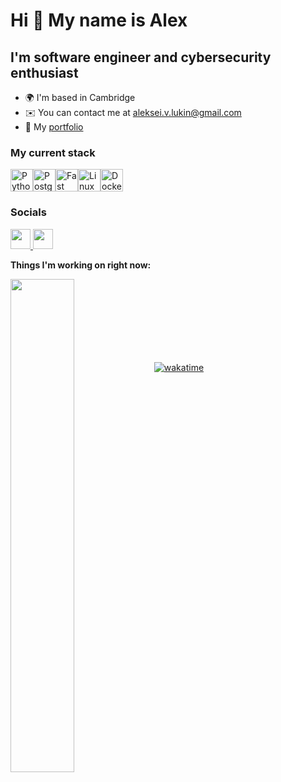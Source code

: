 Hi 👋 My name is **Alex**
===========================

I'm software engineer and cybersecurity enthusiast
----------------------------------------------

*   🌍  I'm based in Cambridge
*   ✉️  You can contact me at [aleksei.v.lukin@gmail.com](mailto:aleksei.v.lukin@gmail.com)
*   🏅 My [portfolio](https://gist.github.com/Perchinka/05ac553a5a8e33466380fa10cd18f348)

### My current stack 
<p align="left">
<a href="https://www.python.org/" target="_blank" rel="noreferrer"><img src="https://raw.githubusercontent.com/danielcranney/readme-generator/main/public/icons/skills/python-colored.svg" width="36" height="36" alt="Python" /></a><a href="https://www.postgresql.org/" target="_blank" rel="noreferrer"><img src="https://raw.githubusercontent.com/danielcranney/readme-generator/main/public/icons/skills/postgresql-colored.svg" width="36" height="36" alt="PostgreSQL" /></a><a href="https://fastapi.tiangolo.com/" target="_blank" rel="noreferrer"><img src="https://raw.githubusercontent.com/danielcranney/readme-generator/main/public/icons/skills/fastapi-colored.svg" width="36" height="36" alt="Fast API" /></a><a href="https://www.linux.org" target="_blank" rel="noreferrer"><img src="https://raw.githubusercontent.com/danielcranney/readme-generator/main/public/icons/skills/linux-colored.svg" width="36" height="36" alt="Linux" /></a><a href="https://www.docker.com/" target="_blank" rel="noreferrer"><img src="https://raw.githubusercontent.com/danielcranney/readme-generator/main/public/icons/skills/docker-colored.svg" width="36" height="36" alt="Docker" /></a>
</p>
                    

### Socials
                  
<p align="left"> <a href="https://www.github.com/Perchinka" target="_blank" rel="noreferrer"> <picture> <source media="(prefers-color-scheme: dark)" srcset="https://raw.githubusercontent.com/danielcranney/readme-generator/main/public/icons/socials/github-dark.svg" /> <source media="(prefers-color-scheme: light)" srcset="https://raw.githubusercontent.com/danielcranney/readme-generator/main/public/icons/socials/github.svg" /> <img src="https://raw.githubusercontent.com/danielcranney/readme-generator/main/public/icons/socials/github.svg" width="32" height="32" /> </picture> </a> <a href="https://www.linkedin.com/in/alex-lukin-3b1520299/" target="_blank" rel="noreferrer"> <picture> <source media="(prefers-color-scheme: dark)" srcset="https://raw.githubusercontent.com/danielcranney/readme-generator/main/public/icons/socials/linkedin-dark.svg" /> <source media="(prefers-color-scheme: light)" srcset="https://raw.githubusercontent.com/danielcranney/readme-generator/main/public/icons/socials/linkedin.svg" /> <img src="https://raw.githubusercontent.com/danielcranney/readme-generator/main/public/icons/socials/linkedin.svg" width="32" height="32" /> </picture> </a></p>

**Things I'm working on right now:**
<div width="100%" align="center">  

<a href="https://github.com/Perchinka/FrameEngine" align="left"><img align="left" width="45%" src="https://github-readme-stats.vercel.app/api/pin/?username=Perchinka&repo=FrameEngine&title_color=22c55e&text_color=ffffff&icon_color=3382ed&bg_color=000000&hide_border=true&locale=en" /></a>

</div><br /><br /><br /><br /><br /><br /><br />

[![wakatime](https://wakatime.com/badge/user/5fff4751-7833-4152-80d5-4e64560c6e02.svg)](https://wakatime.com/@5fff4751-7833-4152-80d5-4e64560c6e02)
